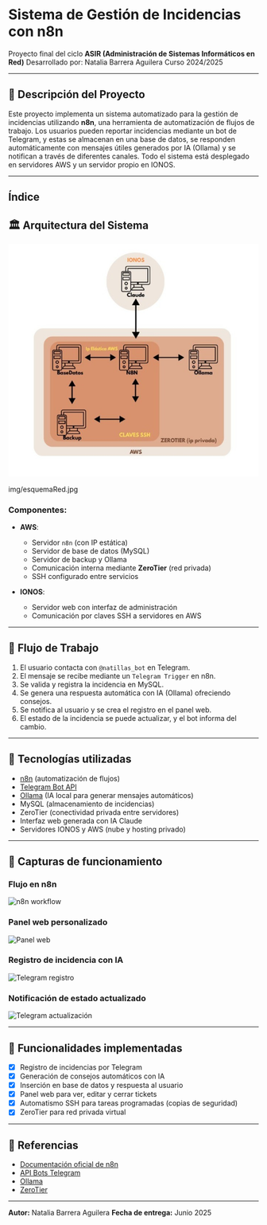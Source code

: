 # Sistema de Gestión de Incidencias con n8n

Proyecto final del ciclo **ASIR (Administración de Sistemas Informáticos en Red)**
Desarrollado por: Natalia Barrera Aguilera
Curso 2024/2025


---

## 📁 Descripción del Proyecto

Este proyecto implementa un sistema automatizado para la gestión de incidencias utilizando **n8n**, una herramienta de automatización de flujos de trabajo. Los usuarios pueden reportar incidencias mediante un bot de Telegram, y estas se almacenan en una base de datos, se responden automáticamente con mensajes útiles generados por IA (Ollama) y se notifican a través de diferentes canales. Todo el sistema está desplegado en servidores AWS y un servidor propio en IONOS.

---
## Índice

## 🏛️ Arquitectura del Sistema

<p align="center">
  <img src="img/esquemaRed.jpg" alt="Esquema de red">
</p>

img/esquemaRed.jpg
### Componentes:

* **AWS**:

  * Servidor `n8n` (con IP estática)
  * Servidor de base de datos (MySQL)
  * Servidor de backup y Ollama
  * Comunicación interna mediante **ZeroTier** (red privada)
  * SSH configurado entre servicios

* **IONOS**:

  * Servidor web con interfaz de administración
  * Comunicación por claves SSH a servidores en AWS

---

## 📅 Flujo de Trabajo

1. El usuario contacta con `@natillas_bot` en Telegram.
2. El mensaje se recibe mediante un `Telegram Trigger` en n8n.
3. Se valida y registra la incidencia en MySQL.
4. Se genera una respuesta automática con IA (Ollama) ofreciendo consejos.
5. Se notifica al usuario y se crea el registro en el panel web.
6. El estado de la incidencia se puede actualizar, y el bot informa del cambio.

---

## 🔧 Tecnologías utilizadas

* [n8n](https://n8n.io/) (automatización de flujos)
* [Telegram Bot API](https://core.telegram.org/bots)
* [Ollama](https://ollama.com/) (IA local para generar mensajes automáticos)
* MySQL (almacenamiento de incidencias)
* ZeroTier (conectividad privada entre servidores)
* Interfaz web generada con IA Claude
* Servidores IONOS y AWS (nube y hosting privado)

---

## 📄 Capturas de funcionamiento

### Flujo en n8n

![n8n workflow](docs/n8n_workflow.png)

### Panel web personalizado

![Panel web](docs/interfaz.png)

### Registro de incidencia con IA

![Telegram registro](docs/registro_incidencia.jpeg)

### Notificación de estado actualizado

![Telegram actualización](docs/estado_actualizado.jpeg)

---

## 🔹 Funcionalidades implementadas

* [x] Registro de incidencias por Telegram
* [x] Generación de consejos automáticos con IA
* [x] Inserción en base de datos y respuesta al usuario
* [x] Panel web para ver, editar y cerrar tickets
* [x] Automatismo SSH para tareas programadas (copias de seguridad)
* [x] ZeroTier para red privada virtual

---


## 📖 Referencias

* [Documentación oficial de n8n](https://docs.n8n.io/)
* [API Bots Telegram](https://core.telegram.org/bots/api)
* [Ollama](https://ollama.com/)
* [ZeroTier](https://www.zerotier.com/)

---

**Autor:** Natalia Barrera Aguilera
**Fecha de entrega:** Junio 2025

